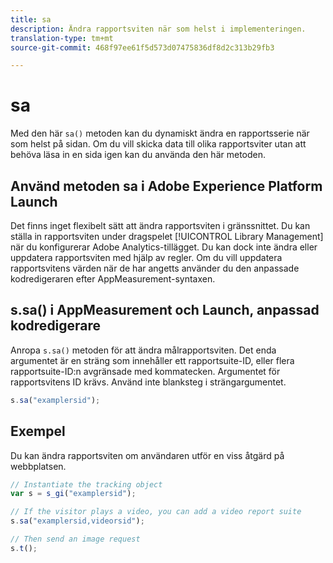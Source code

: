 ```yaml
---
title: sa
description: Ändra rapportsviten när som helst i implementeringen.
translation-type: tm+mt
source-git-commit: 468f97ee61f5d573d07475836df8d2c313b29fb3

---
```



# sa

Med den här `sa()` metoden kan du dynamiskt ändra en rapportsserie när som helst på sidan. Om du vill skicka data till olika rapportsviter utan att behöva läsa in en sida igen kan du använda den här metoden.

## Använd metoden sa i Adobe Experience Platform Launch

Det finns inget flexibelt sätt att ändra rapportsviten i gränssnittet. Du kan ställa in rapportsviten under dragspelet [!UICONTROL Library Management] när du konfigurerar Adobe Analytics-tillägget. Du kan dock inte ändra eller uppdatera rapportsviten med hjälp av regler. Om du vill uppdatera rapportsvitens värden när de har angetts använder du den anpassade kodredigeraren efter AppMeasurement-syntaxen.

## s.sa() i AppMeasurement och Launch, anpassad kodredigerare

Anropa `s.sa()` metoden för att ändra målrapportsviten. Det enda argumentet är en sträng som innehåller ett rapportsuite-ID, eller flera rapportsuite-ID:n avgränsade med kommatecken. Argumentet för rapportsvitens ID krävs. Använd inte blanksteg i strängargumentet.

```js
s.sa("examplersid");
```

## Exempel

Du kan ändra rapportsviten om användaren utför en viss åtgärd på webbplatsen.

```js
// Instantiate the tracking object
var s = s_gi("examplersid");

// If the visitor plays a video, you can add a video report suite
s.sa("examplersid,videorsid");

// Then send an image request
s.t();
```
